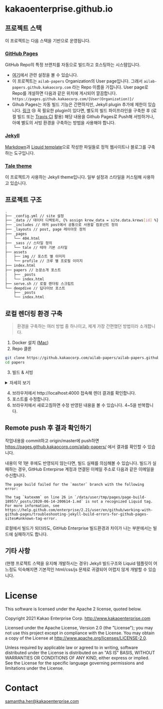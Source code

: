 # kakaoenterprise.github.io

## 프로젝트 스택
이 프로젝트는 다음 스택을 기반으로 운영됩니다.

### [GitHub Pages](https://pages.github.com/)
GitHub Repo의 특정 브랜치를 자동으로 빌드하고 호스팅하는 시스템입니다.
* [여기](https://github.kakaocorp.com/ailab-papers/ailab-papers.github.kakaocorp.com/settings)에서 관련 설정을 볼 수 있습니다.
* 이 프로젝트는 `ailab-papers` Organization의 User page입니다. 그래서 `ailab-papers.github.kakaocorp.com` 라는 Repo 이름을 가집니다. User page로 Repo를 개설하면 다음과 같은 위치에 게시되어 깔끔합니다. `https://pages.github.kakaocorp.com/{User(Organization)}/`
* Gihub Pages는 자동 빌드 기능은 간편하지만, Jekyll plugin 추가에 제한이 있습니다. [링크](https://jekyllrb.com/docs/plugins/installation/) 😢 꼭 필요한 plugin이 있다면, 별도의 빌드 파이프라인을 구축한 후 (로컬 빌드 또는 [Travis CI](https://docs.travis-ci.com/user/deployment/pages/) 활용) 해당 내용을 Github Pages로 Push해 서빙하거나, 아예 별도의 서빙 환경을 구축하는 방법을 사용해야 합니다.

### [Jekyll](https://jekyllrb.com/)
[Markdown](https://daringfireball.net/projects/markdown/)과 [Liquid template](https://github.com/Shopify/liquid/wiki)으로 작성한 파일들로 정적 웹사이트나 블로그를 구축하는 도구입니다.

### [Tale theme](https://github.com/chesterhow/tale)
이 프로젝트가 사용하는 Jekyll theme입니다. 일부 설정과 스타일을 커스텀해 사용하고 있습니다.

## 프로젝트 구조
```sh
.
├── _config.yml // site 설정
├── _data // 데이터 디렉토리, {% assign krew_data = site.data.krews[id] %} 와 같이 사용.
├── _includes // 여러 post에서 공통으로 사용할 컴포넌트 정의
├── _layouts // post, page 레이아웃 정의
├── _pages
│   └── 404.html
├── _sass // 스타일 정의
│   └── tale // 테마 기본 스타일
├── assets
│   ├── img // 포스트 별 이미지
│   └── profile // 크루 별 프로필 이미지
├── index.html
├── papers // 논문소개 포스트
│   ├── _posts
│   └── index.html
├── serve.sh // 로컬 렌더링 스크립트
└── deepdive // 딥다이브 포스트
    ├── _posts
    └── index.html
```

## 로컬 렌더링 환경 구축
> 환경을 구축하는 여러 방법 중 하나이고, 제게 가장 간편했던 방법이라 소개합니다.

1. Docker 설치 ([Mac](https://docs.docker.com/docker-for-mac/install/))
2. Repo 클론
```sh
git clone https://github.kakaocorp.com/ailab-papers/ailab-papers.github.kakaocorp.com.git papers
cd papers
```
3. 빌드 & 서빙

<details>
<summary>자세히 보기</summary>

```sh
./serve.sh
Fetching gem metadata from https://rubygems.org/..........
Fetching gem metadata from https://rubygems.org/.
Resolving dependencies...
Fetching rake 12.3.3
Installing rake 12.3.3
Fetching public_suffix 4.0.6
Installing public_suffix 4.0.6
Fetching addressable 2.7.0
Installing addressable 2.7.0
Using bundler 2.0.2
Fetching colorator 1.1.0
Installing colorator 1.1.0
Fetching concurrent-ruby 1.1.8
Installing concurrent-ruby 1.1.8
Fetching eventmachine 1.2.7
Installing eventmachine 1.2.7 with native extensions
Fetching http_parser.rb 0.6.0
Installing http_parser.rb 0.6.0 with native extensions
Fetching em-websocket 0.5.2
Installing em-websocket 0.5.2
Fetching ffi 1.15.0
Installing ffi 1.15.0 with native extensions
Fetching forwardable-extended 2.6.0
Installing forwardable-extended 2.6.0
Fetching i18n 1.8.10
Installing i18n 1.8.10
Fetching sassc 2.4.0
Installing sassc 2.4.0 with native extensions
^CFetching jekyll-sass-converter 2.1.0
Installing jekyll-sass-converter 2.1.0
Fetching rb-fsevent 0.10.4
Installing rb-fsevent 0.10.4
Fetching rb-inotify 0.10.1
Installing rb-inotify 0.10.1
Fetching listen 3.5.1
Installing listen 3.5.1
Fetching jekyll-watch 2.2.1
Installing jekyll-watch 2.2.1
Fetching rexml 3.2.5
Installing rexml 3.2.5
Fetching kramdown 2.3.1
Installing kramdown 2.3.1
Fetching kramdown-parser-gfm 1.1.0
Installing kramdown-parser-gfm 1.1.0
Fetching liquid 4.0.3
Installing liquid 4.0.3
Fetching mercenary 0.4.0
Installing mercenary 0.4.0
Fetching pathutil 0.16.2
Installing pathutil 0.16.2
Fetching rouge 3.26.0
Installing rouge 3.26.0
Fetching safe_yaml 1.0.5
Installing safe_yaml 1.0.5
Fetching unicode-display_width 1.7.0
Installing unicode-display_width 1.7.0
Fetching terminal-table 2.0.0
Installing terminal-table 2.0.0
Fetching jekyll 4.2.0
Installing jekyll 4.2.0
Fetching jekyll-feed 0.15.1
Installing jekyll-feed 0.15.1
Fetching jekyll-paginate 1.1.0
Installing jekyll-paginate 1.1.0
Fetching jekyll-seo-tag 2.7.1
Installing jekyll-seo-tag 2.7.1
Using tale 0.2.1 from source at `.`
Bundle complete! 3 Gemfile dependencies, 33 gems now installed.
Bundled gems are installed into `/usr/local/bundle`
ruby 2.6.3p62 (2019-04-16 revision 67580) [x86_64-linux-musl]
Configuration file: /srv/jekyll/_config.yml
            Source: /srv/jekyll
       Destination: /srv/jekyll/_site
 Incremental build: disabled. Enable with --incremental
      Generating...
       Jekyll Feed: Generating feed for posts
                    done in 8.379 seconds.
 Auto-regeneration: enabled for '/srv/jekyll'
    Server address: http://0.0.0.0:4000
  Server running... press ctrl-c to stop.
```
</details>

4. 브라우저에서 http://localhost:4000 접속해 렌더 결과를 확인합니다.
5. 포스트를 수정합니다.
6. 브라우저에서 새로고침하면 수정 반영된 내용을 볼 수 있습니다. 4~5을 반복합니다.

## Remote push 후 결과 확인하기
작업내용을 commit하고 origin/master에 push하면 https://pages.github.kakaocorp.com/ailab-papers/ 에서 결과를 확인할 수 있습니다.

내용이 약 1분 후에도 반영되지 않는다면, 빌드 실패를 의심해볼 수 있습니다. 빌드가 실패하는 경우, GitHub Enterpirse 계정과 연결된 이메일 주소로 다음과 같은 이메일을 수신합니다.
```
The page build failed for the `master` branch with the following error:

The tag `katexmm` on line 26 in `/data/user/tmp/pages/page-build-18957/_posts/2020-06-14-200614-1.md` is not a recognized Liquid tag. For more information, see https://help.github.com/enterprise/2.21/user/en/github/working-with-github-pages/troubleshooting-jekyll-build-errors-for-github-pages-sites#unknown-tag-error.
```

로컬에서 빌드가 되더라도, GitHub Enterprise 빌드환경과 차이가 나는 부분에서는 빌드에 실패하기도 합니다.

## 기타 사항
(현행 프로젝트 스택을 유지해 개발하시는 경우) Jekyll 빌드구조와 Liquid 템플릿이 어느정도 익숙해지면 기본적인 html/css/js 문제로 귀결되어 어렵지 않게 개발할 수 있습니다.

# License
This software is licensed under the Apache 2 license, quoted below.

Copyright 2021 Kakao Enterprise Corp. http://www.kakaoenterprise.com

Licensed under the Apache License, Version 2.0 (the "License"); you may not use this project except in compliance with the License. You may obtain a copy of the License at http://www.apache.org/licenses/LICENSE-2.0.

Unless required by applicable law or agreed to in writing, software distributed under the License is distributed on an "AS IS" BASIS, WITHOUT WARRANTIES OR CONDITIONS OF ANY KIND, either express or implied. See the License for the specific language governing permissions and limitations under the License.

# Contact

samantha.her@kakaoenterprise.com
